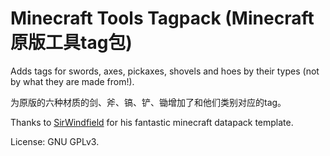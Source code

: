 # Minecraft Tools Tagpack (Minecraft 原版工具tag包)

Adds tags for swords, axes, pickaxes, shovels and hoes by their types (not by what they are made from!).

为原版的六种材质的剑、斧、镐、铲、锄增加了和他们类别对应的tag。

Thanks to [SirWindfield](https://github.com/SirWindfield) for his fantastic minecraft datapack template.

License: GNU GPLv3.